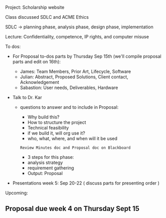 Project: Scholarship website

Class discussed SDLC and ACME Ethics

SDLC -> planning phase, analysis phase, design phase, implementation

Lecture: Confidentiality, competence, IP rights, and computer misuse

To dos: 

  - For Proposal to-dos parts by Thursday Sep 15th (we'll compile proposal parts and edit on 16th):

    - James: Team Members, Prior Art, Lifecycle, Software
    - Julian: Abstract, Proposed Solutions, Client contact, Acknowledgement
    - Sabastion: User needs, Deliverables, Hardware

  - Talk to Dr. Kar
    - questions to answer and to include in Proposal:
        - Why build this?
        - How to structure the project
        - Technical feasibility 
        - if we build it, will org use it?
        - who, what, where, and when will it be used
        ```
        Review Minutes doc and Proposal doc on Blackboard
        ```
        
        - 3 steps for this phase:
        - analysis strategy
        - requirement gathering
        - Output: Proposal
        
    
  - Presentations week 5: Sep 20-22 ( discuss parts for presenting order )

Upcoming:

 <h2

Proposal due week 4 on Thursday Sept 15
</h2>
